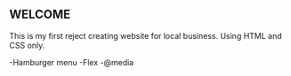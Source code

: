 WELCOME
----
This is my first reject creating website for local business.
Using HTML and CSS only.

-Hamburger menu
-Flex
-@media